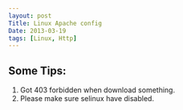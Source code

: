 ```yaml
---
layout: post
Title: Linux Apache config
Date: 2013-03-19
tags: [Linux, Http]
---
```


Some Tips:
---
1. Got 403 forbidden when download something.
  1. Please make sure selinux have disabled.
